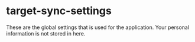 # target-sync-settings

These are the global settings that is used for the application.
Your personal information is not stored in here.
